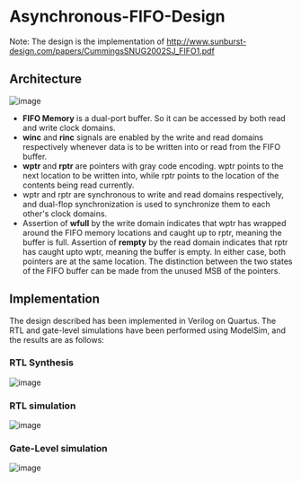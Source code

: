 # Asynchronous-FIFO-Design

Note: The design is the implementation of http://www.sunburst-design.com/papers/CummingsSNUG2002SJ_FIFO1.pdf

## Architecture
![image](https://github.com/guavarav/Asynchronous-FIFO-Design/assets/142054506/6a4c3b57-0ae8-4d9a-ad4f-6d7512c9be77)

- **FIFO Memory** is a dual-port buffer. So it can be accessed by both read and write clock domains.
- **winc** and **rinc** signals are enabled by the write and read domains respectively whenever data is to be written into or read from the FIFO buffer.
- **wptr** and **rptr** are pointers with gray code encoding. wptr points to the next location to be written into, while rptr points to the location of the contents being read currently. 
- wptr and rptr are synchronous to write and read domains respectively, and dual-flop synchronization is used to synchronize them to each other's clock domains.
- Assertion of **wfull** by the write domain indicates that wptr has wrapped around the FIFO memory locations and caught up to rptr, meaning the buffer is full. Assertion of **rempty** by the read domain indicates that rptr has caught upto wptr, meaning the buffer is empty. In either case, both pointers are at the same location. The distinction between the two states of the FIFO buffer can be made from the unused MSB of the pointers.

## Implementation
The design described has been implemented in Verilog on Quartus. The RTL and gate-level simulations have been performed using ModelSim, and the results are as follows:
### RTL Synthesis
![image](https://github.com/guavarav/Asynchronous-FIFO-Design/assets/142054506/31e96cf4-728d-491a-96ca-20e19de03d9f)

### RTL simulation
![image](https://github.com/guavarav/Asynchronous-FIFO-Design/assets/142054506/fd54bad0-6dbb-4bd4-b903-bf7d53eb9447)

### Gate-Level simulation
![image](https://github.com/guavarav/Asynchronous-FIFO-Design/assets/142054506/d61394e6-9192-4717-b827-90573c95491a)
